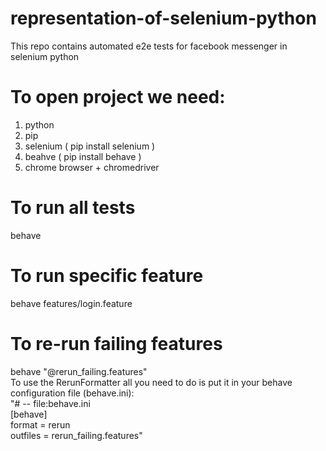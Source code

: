 # representation-of-selenium-python
This repo contains automated e2e tests for facebook messenger in selenium python

# To open project we need:
1. python
2. pip
3. selenium ( pip install selenium )
4. beahve ( pip install behave )
5. chrome browser + chromedriver

# To run all tests
behave

# To run specific feature
behave features/login.feature

# To re-run failing features
behave "@rerun_failing.features"  
To use the RerunFormatter all you need to do is put it in your behave configuration file (behave.ini):  
"# -- file:behave.ini  
[behave]  
format   = rerun  
outfiles = rerun_failing.features"
